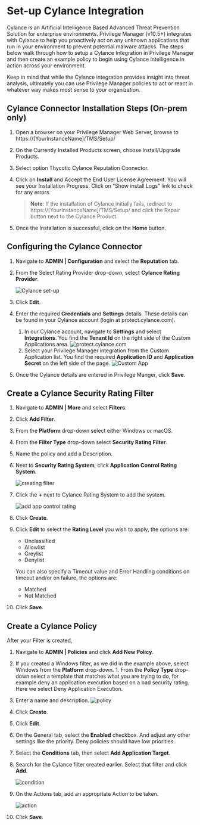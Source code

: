 [title]: # (Cylance)
[tags]: # (integration)
[priority]: # (4)
# Set-up Cylance Integration

Cylance is an Artificial Intelligence Based Advanced Threat Prevention Solution for enterprise environments. Privilege Manager (v10.5+) integrates with Cylance to help you proactively act on any unknown applications that run in your environment to prevent potential malware attacks. The steps below walk through how to setup a Cylance Integration in Privilege Manager and then create an example policy to begin using Cylance intelligence in action across your environment.

Keep in mind that while the Cylance integration provides insight into threat analysis, ultimately you can use Privilege Manager policies to act or react in whatever way makes most sense to your organization.

## Cylance Connector Installation Steps (On-prem only)

1. Open a browser on your Privilege Manager Web Server, browse to https://[YourInstanceName]/TMS/Setup/
1. On the Currently Installed Products screen, choose Install/Upgrade Products.
1. Select option Thycotic Cylance Reputation Connector.
1. Click on __Install__ and Accept the End User License Agreement. You will see your Installation Progress. Click on “Show install Logs” link to check for any errors

   > **Note**: If the installation of Cylance initially fails, redirect to https://[YourInstanceName]/TMS/Setup/ and click the Repair button next to the Cylance Product.

1. Once the Installation is successful, click on the __Home__ button.

## Configuring the Cylance Connector

1. Navigate to __ADMIN | Configuration__ and select the __Reputation__ tab.
1. From the Select Rating Provider drop-down, select __Cylance Rating Provider__.

   ![Cylance set-up](images/cylance/cylance-1.png "Cylance Selection")
1. Click __Edit__.
1. Enter the required __Credentials__ and __Settings__ details. These details can be found in your Cylance account (login at protect.cylance.com).
   1. In our Cylance account, navigate to __Settings__ and select __Integrations__. You find the __Tenant Id__ on the right side of the Custom Applications area.
      ![protect.cylance.com](images/cylance/cylance-2-tenant.png "Cylance Settings overview")
   1. Select your Privilege Manager integration from the Custom Application list. You find the required __Application ID__  and __Application Secret__ on the left side of the page.
      ![Custom App](images/cylance/cylance-2.png "Cylance Custom Application")
1. Once the Cylance details are entered in Privilege Manger, click __Save__.

## Create a Cylance Security Rating Filter

1. Navigate to __ADMIN | More__ and select __Filters__.
1. Click __Add Filter__.
1. From the __Platform__ drop-down select either Windows or macOS.
1. From the __Filter Type__ drop-down select __Security Rating Filter__.
1. Name the policy and add a Description.
1. Next to __Security Rating System__, click __Application Control Rating System__.

   ![creating filter](images/cylance/cylance-3.png "Creating filter and selecting the Application Control Rating System")
1. Click the __+__ next to Cylance Rating System to add the system.

   ![add app control rating](images/cylance/cylance-4.png "Adding the Application Control Rating System")
1. Click __Create__.
1. Click __Edit__ to select the __Rating Level__ you wish to apply, the options are:

   * Unclassified
   * Allowlist
   * Greylist
   * Denylist

   You can also specify a Timeout value and Error Handling conditions on timeout and/or on failure, the options are:

   * Matched
   * Not Matched
1. Click __Save__.

## Create a Cylance Policy

After your Filter is created, 

1. Navigate to __ADMIN | Policies__ and click __Add New Policy__.
1. If you created a Windows filter, as we did in the example above, select Windows from the __Platform__ drop-down. 1. From the __Policy Type__ drop-down select a template that matches what you are trying to do, for example deny an application execution based on a bad security rating. Here we select Deny Application Execution.
1. Enter a name and description.
   ![policy](images/cylance/cylance-5.png "Creating a Policy")
1. Click __Create__.
1. Click __Edit__.
1. On the General tab, select the __Enabled__ checkbox. And adjust any other settings like the priority. Deny policies should have low priorities.
1. Select the __Conditions__ tab, then select __Add Application Target__.
1. Search for the Cylance filter created earlier. Select that filter and click __Add__.

   ![condition](images/cylance/cylance-6.png "Adding a target")
1. On the Actions tab, add an appropriate Action to be taken.

   ![action](images/cylance/cylance-6.png "Adding an action")
1. Click __Save__.
